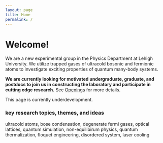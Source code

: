 ```yaml
---
layout: page
title: Home
permalink: /
---
```

# Welcome!
We are a new experimental group in the Physics Department at Lehigh University. 
We utilize trapped gases of ultracold bosonic and fermionic atoms to investigate exciting properties 
of quantum many-body systems.

**We are currently looking for motivated undergraduate, graduate, and postdocs to join us in constructing the laboratory
and participate in cutting edge research.** See [Openings]({/openings}) for more details.

This page is currently underdevelopment.

### key research topics, themes, and ideas 
ultracold atoms, bose condensation, degenerate fermi gases, optical lattices, quantum simulation,
non-equilibirum physics, quantum thermalization, floquet engineering, disordered system, laser cooling
